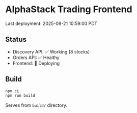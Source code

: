 # AlphaStack Trading Frontend

Last deployment: 2025-09-21 10:59:00 PDT

## Status
- Discovery API: ✅ Working (8 stocks)
- Orders API: ✅ Healthy
- Frontend: 🔄 Deploying

## Build
```bash
npm ci
npm run build
```

Serves from `build/` directory.